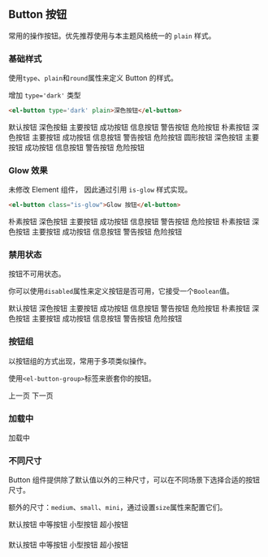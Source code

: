 <style lang="scss" scoped>
  .el-button {
    margin: 5px;
  }
  .el-card {
    margin: 5px;
  }
</style>

## Button 按钮
常用的操作按钮。优先推荐使用与本主题风格统一的 `plain` 样式。

### 基础样式

使用`type`、`plain`和`round`属性来定义 Button 的样式。

增加 `type='dark'` 类型
```html
<el-button type='dark' plain>深色按钮</el-button>
```

<el-card>
  <el-button>默认按钮</el-button>
  <el-button type="dark">深色按鈕</el-button>
  <el-button type="primary">主要按钮</el-button>
  <el-button type="success">成功按钮</el-button>
  <el-button type="info">信息按钮</el-button>
  <el-button type="warning">警告按钮</el-button>
  <el-button type="danger">危险按钮</el-button>
</el-card>

<el-card>
  <el-button plain>朴素按钮</el-button>
  <el-button type="dark" plain>深色按钮</el-button>
  <el-button type="primary" plain>主要按钮</el-button>
  <el-button type="success" plain>成功按钮</el-button>
  <el-button type="info" plain>信息按钮</el-button>
  <el-button type="warning" plain>警告按钮</el-button>
  <el-button type="danger" plain>危险按钮</el-button>
</el-card>

<el-card>
  <el-button plain round>圆形按钮</el-button>
  <el-button type="dark" plain round>深色按钮</el-button>
  <el-button type="primary" plain round>主要按钮</el-button>
  <el-button type="success" plain round>成功按钮</el-button>
  <el-button type="info" plain round>信息按钮</el-button>
  <el-button type="warning" plain round>警告按钮</el-button>
  <el-button type="danger" plain round>危险按钮</el-button>
</el-card>

### Glow 效果

未修改 Element 组件， 因此通过引用 `is-glow` 样式实现。

```html
<el-button class="is-glow">Glow 按钮</el-button>
```

<el-card>
  <el-button class="is-glow" glow>朴素按钮</el-button>
  <el-button class="is-glow" type="dark" glow>深色按钮</el-button>
  <el-button class="is-glow" type="primary" glow>主要按钮</el-button>
  <el-button class="is-glow" type="success" glow>成功按钮</el-button>
  <el-button class="is-glow" type="info" glow>信息按钮</el-button>
  <el-button class="is-glow" type="warning" glow>警告按钮</el-button>
  <el-button class="is-glow" type="danger" glow>危险按钮</el-button>
</el-card>

<el-card>
  <el-button class="is-glow" plain glow>朴素按钮</el-button>
  <el-button class="is-glow" type="dark" plain glow>深色按钮</el-button>
  <el-button class="is-glow" type="primary" plain glow>主要按钮</el-button>
  <el-button class="is-glow" type="success" plain glow>成功按钮</el-button>
  <el-button class="is-glow" type="info" plain glow>信息按钮</el-button>
  <el-button class="is-glow" type="warning" plain glow>警告按钮</el-button>
  <el-button class="is-glow" type="danger" plain glow>危险按钮</el-button>
</el-card>

### 禁用状态

按钮不可用状态。

你可以使用`disabled`属性来定义按钮是否可用，它接受一个`Boolean`值。

<el-card>
  <el-button disabled>默认按钮</el-button>
  <el-button type="dark" disabled>深色按钮</el-button>
  <el-button type="primary" disabled>主要按钮</el-button>
  <el-button type="success" disabled>成功按钮</el-button>
  <el-button type="info" disabled>信息按钮</el-button>
  <el-button type="warning" disabled>警告按钮</el-button>
  <el-button type="danger" disabled>危险按钮</el-button>
</el-card>

<el-card>
  <el-button plain disabled>朴素按钮</el-button>
  <el-button type="dark" plain disabled>深色按钮</el-button>
  <el-button type="primary" plain disabled>主要按钮</el-button>
  <el-button type="success" plain disabled>成功按钮</el-button>
  <el-button type="info" plain disabled>信息按钮</el-button>
  <el-button type="warning" plain disabled>警告按钮</el-button>
  <el-button type="danger" plain disabled>危险按钮</el-button>
</el-card>

### 按钮组

以按钮组的方式出现，常用于多项类似操作。

使用`<el-button-group>`标签来嵌套你的按钮。

<el-button-group>
  <el-button type="dark" icon="el-icon-arrow-left">上一页</el-button>
  <el-button type="dark">下一页<i class="el-icon-arrow-right el-icon--right"></i></el-button>
</el-button-group>
<el-button-group>
  <el-button type="dark" icon="el-icon-edit"></el-button>
  <el-button type="dark" icon="el-icon-share"></el-button>
  <el-button type="dark" icon="el-icon-delete"></el-button>
</el-button-group>

### 加载中

<el-button plain :loading="true">加载中</el-button>

### 不同尺寸

Button 组件提供除了默认值以外的三种尺寸，可以在不同场景下选择合适的按钮尺寸。

额外的尺寸：`medium`、`small`、`mini`，通过设置`size`属性来配置它们。

<el-card>
  <el-button>默认按钮</el-button>
  <el-button size="medium">中等按钮</el-button>
  <el-button size="small">小型按钮</el-button>
  <el-button size="mini">超小按钮</el-button>
</div>
<div style="margin-top: 20px">
  <el-button round>默认按钮</el-button>
  <el-button size="medium" round>中等按钮</el-button>
  <el-button size="small" round>小型按钮</el-button>
  <el-button size="mini" round>超小按钮</el-button>
</el-card>
